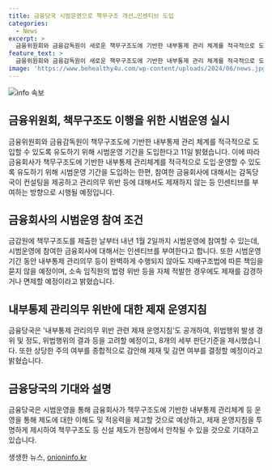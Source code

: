 ```yaml
---
title: 금융당국 시범운영으로 책무구조 개선…인센티브 도입
categories:
  - News
excerpt: >
  금융위원회와 금융감독원이 새로운 책무구조도에 기반한 내부통제 관리 체계를 적극적으로 도입할 수 있도록 시범운영을 실시한다고 11일 밝혔습니다. 이에 따라 시범운영에 참여하는 금융회사에는 인센티브를 부여하고, 금감원은 컨설팅을 제공하며 제재를 감경할 계획입니다. 또한, 시범운영 기간동안 내부통제 관리의무 위반에 대해 책임을 묻지 않을 예정이며, 제재 운영지침을 투명하게 제시하여 제재에 대한 예측가능성을 제고할 계획입니다. (요약)
feature_text: >
  금융위원회와 금융감독원이 새로운 책무구조도에 기반한 내부통제 관리 체계를 적극적으로 도입할 수 있도록 시범운영을 실시한다고 11일 밝혔습니다. 이에 따라 시범운영에 참여하는 금융회사에는 인센티브를 부여하고, 금감원은 컨설팅을 제공하며 제재를 감경할 계획입니다. 또한, 시범운영 기간동안 내부통제 관리의무 위반에 대해 책임을 묻지 않을 예정이며, 제재 운영지침을 투명하게 제시하여 제재에 대한 예측가능성을 제고할 계획입니다. (요약)
image: 'https://www.behealthy4u.com/wp-content/uploads/2024/06/news.jpg'
---
```


<p><img src="https://www.behealthy4u.com/wp-content/uploads/2024/06/news.jpg" alt="info 속보" /></p>

<h2 data-ke-size="size26">금융위원회, 책무구조도 이행을 위한 시범운영 실시</h2>

<p data-ke-size="size16">금융위원회와 금융감독원이 책무구조도에 기반한 내부통제 관리 체계를 적극적으로 도입할 수 있도록 유도하기 위해 시범운영 기간을 도입한다고 11일 밝혔습니다. 이에 따라 금융회사가 책무구조도에 기반한 내부통제 관리체계를 적극적으로 도입‧운영할 수 있도록 유도하기 위해 시범운영 기간을 도입하는 한편, 참여한 금융회사에 대해서는 감독당국이 컨설팅을 제공하고 관리의무 위반 등에 대해서도 제재하지 않는 등 인센티브를 부여하는 방향으로 시행될 예정입니다.</p>

<h2 data-ke-size="size26">금융회사의 시범운영 참여 조건</h2>

<p data-ke-size="size16">금감원에 책무구조도를 제출한 날부터 내년 1월 2일까지 시범운영에 참여할 수 있는데, 시범운영에 참여한 금융회사에 대해서는 인센티브를 부여한다고 합니다. 또한 시범운영 기간 동안 내부통제 관리의무 등이 완벽하게 수행되지 않아도 지배구조법에 따른 책임을 묻지 않을 예정이며, 소속 임직원의 법령 위반 등을 자체 적발한 경우에도 제재를 감경하거나 면제할 예정이라고 밝혔습니다.</p>

<h2 data-ke-size="size26">내부통제 관리의무 위반에 대한 제재 운영지침</h2>

<p data-ke-size="size16">금융당국은 '내부통제 관리의무 위반 관련 제재 운영지침'도 공개하여, 위법행위 발생 경위 및 정도, 위법행위의 결과 등을 고려할 예정이고, 8개의 세부 판단기준을 제시했습니다. 또한 상당한 주의 여부를 종합적으로 감안해 제재 및 감면 여부를 결정할 예정이라고 밝혔습니다.</p>

<h2 data-ke-size="size26">금융당국의 기대와 설명</h2>

<p data-ke-size="size16">금융당국은 시범운영을 통해 금융회사가 책무구조도에 기반한 내부통제 관리체계 등 운영을 통해 제도에 대한 이해도 및 적응력을 제고할 것으로 예상하고, 제재 운영지침을 투명하게 제시하여 책무구조도 등 신설 제도가 현장에서 안착될 수 있을 것으로 기대하고 있습니다.</p>
생생한 뉴스, <a href="https://onioninfo.kr" rel="dofollow">onioninfo.kr</a>


